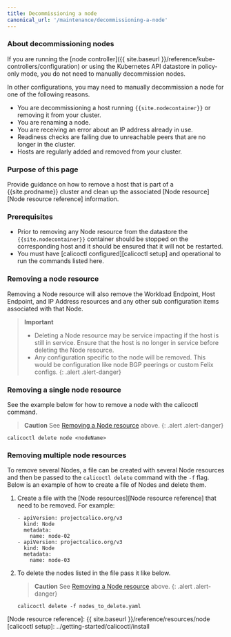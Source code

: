```yaml
---
title: Decommissioning a node
canonical_url: '/maintenance/decommissioning-a-node'
---
```


### About decommissioning nodes

If you are running the [node controller]({{ site.baseurl }}/reference/kube-controllers/configuration)
or using the Kubernetes API datastore in policy-only mode, you do not need to manually decommission nodes.

In other configurations, you may need to manually decommission a node for one
of the following reasons.

- You are decommissioning a host running `{{site.nodecontainer}}` or removing it from your
  cluster.
- You are renaming a node.
- You are receiving an error about an IP address already in use.
- Readiness checks are failing due to unreachable peers that are no longer in the
  cluster.
- Hosts are regularly added and removed from your cluster.


### Purpose of this page

Provide guidance on how to remove a host that is part of a {{site.prodname}} cluster
and clean up the associated [Node resource][Node resource reference]
information.

### Prerequisites

- Prior to removing any Node resource from the datastore the `{{site.nodecontainer}}`
  container should be stopped on the corresponding host and it should be
  ensured that it will not be restarted.
- You must have [calicoctl configured][calicoctl setup] and operational to run
  the commands listed here.

### Removing a node resource

Removing a Node resource will also remove the Workload Endpoint, Host
Endpoint, and IP Address resources and any other sub configuration items
associated with that Node.

> **Important**
> - Deleting a Node resource may be service impacting if the host is still in
  service. Ensure that the host is no longer in service before deleting the
  Node resource.
> - Any configuration specific to the node will be removed. This would be
  configuration like node BGP peerings or custom Felix configs.
{: .alert .alert-danger}


### Removing a single node resource

See the example below for how to remove a node with the calicoctl command.

> **Caution** See [Removing a Node resource](#removing-a-node-resource) above.
{: .alert .alert-danger}

```
calicoctl delete node <nodeName>
```

### Removing multiple node resources

To remove several Nodes, a file can be created with several Node resources and
then be passed to the `calicoctl delete` command with the `-f` flag.
Below is an example of how to create a file of Nodes and delete them.

1. Create a file with the [Node resources][Node resource reference] that need
   to be removed.  For example:

   ```
   - apiVersion: projectcalico.org/v3
     kind: Node
     metadata:
       name: node-02
   - apiVersion: projectcalico.org/v3
     kind: Node
     metadata:
       name: node-03
   ```

2. To delete the nodes listed in the file pass it like below.

   > **Caution** See [Removing a Node resource](#removing-a-node-resource) above.
   {: .alert .alert-danger}

   ```
   calicoctl delete -f nodes_to_delete.yaml
   ```

[Node resource reference]: {{ site.baseurl }}/reference/resources/node
[calicoctl setup]: ../getting-started/calicoctl/install
